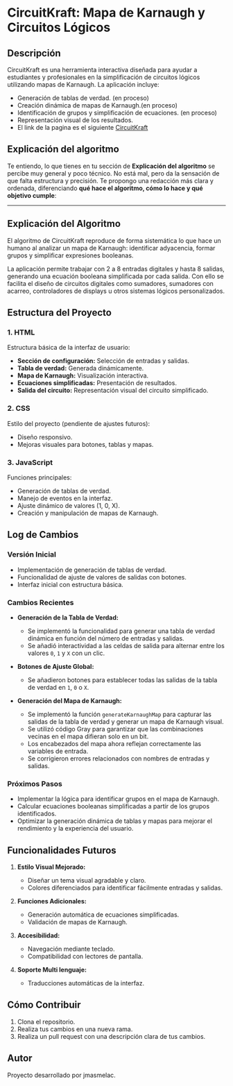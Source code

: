 # CircuitKraft: Mapa de Karnaugh y Circuitos Lógicos

## Descripción

CircuitKraft es una herramienta interactiva diseñada para ayudar a estudiantes y profesionales en la simplificación de circuitos lógicos utilizando mapas de Karnaugh. La aplicación incluye:

- Generación de tablas de verdad. (en proceso)
- Creación dinámica de mapas de Karnaugh.(en proceso)
- Identificación de grupos y simplificación de ecuaciones. (en proceso)
- Representación visual de los resultados.
- El link de la pagina es el siguiente [CircuitKraft](https://jmasmelac.github.io/CircuitKraft/)

## Explicación del algoritmo

Te entiendo, lo que tienes en tu sección de **Explicación del algoritmo** se percibe muy general y poco técnico. No está mal, pero da la sensación de que falta estructura y precisión. Te propongo una redacción más clara y ordenada, diferenciando **qué hace el algoritmo, cómo lo hace y qué objetivo cumple**:

---

## Explicación del Algoritmo

El algoritmo de CircuitKraft reproduce de forma sistemática lo que hace un humano al analizar un mapa de Karnaugh: identificar adyacencia, formar grupos y simplificar expresiones booleanas.

La aplicación permite trabajar con 2 a 8 entradas digitales y hasta 8 salidas, generando una ecuación booleana simplificada por cada salida. Con ello se facilita el diseño de circuitos digitales como sumadores, sumadores con acarreo, controladores de displays u otros sistemas lógicos personalizados.

## Estructura del Proyecto

### 1. HTML

Estructura básica de la interfaz de usuario:

- **Sección de configuración:** Selección de entradas y salidas.
- **Tabla de verdad:** Generada dinámicamente.
- **Mapa de Karnaugh:** Visualización interactiva.
- **Ecuaciones simplificadas:** Presentación de resultados.
- **Salida del circuito:** Representación visual del circuito simplificado.

### 2. CSS

Estilo del proyecto (pendiente de ajustes futuros):

- Diseño responsivo.
- Mejoras visuales para botones, tablas y mapas.

### 3. JavaScript

Funciones principales:

- Generación de tablas de verdad.
- Manejo de eventos en la interfaz.
- Ajuste dinámico de valores (1, 0, X).
- Creación y manipulación de mapas de Karnaugh.

## Log de Cambios

### Versión Inicial

- Implementación de generación de tablas de verdad.
- Funcionalidad de ajuste de valores de salidas con botones.
- Interfaz inicial con estructura básica.

### Cambios Recientes

- **Generación de la Tabla de Verdad:**
  - Se implementó la funcionalidad para generar una tabla de verdad dinámica en función del número de entradas y salidas.
  - Se añadió interactividad a las celdas de salida para alternar entre los valores `0`, `1` y `X` con un clic.

- **Botones de Ajuste Global:**
  - Se añadieron botones para establecer todas las salidas de la tabla de verdad en `1`, `0` o `X`.

- **Generación del Mapa de Karnaugh:**
  - Se implementó la función `generateKarnaughMap` para capturar las salidas de la tabla de verdad y generar un mapa de Karnaugh visual.
  - Se utilizó código Gray para garantizar que las combinaciones vecinas en el mapa difieran solo en un bit.
  - Los encabezados del mapa ahora reflejan correctamente las variables de entrada.
  - Se corrigieron errores relacionados con nombres de entradas y salidas.

### Próximos Pasos

- Implementar la lógica para identificar grupos en el mapa de Karnaugh.
- Calcular ecuaciones booleanas simplificadas a partir de los grupos identificados.
- Optimizar la generación dinámica de tablas y mapas para mejorar el rendimiento y la experiencia del usuario.

## Funcionalidades Futuros

1. **Estilo Visual Mejorado:**
   - Diseñar un tema visual agradable y claro.
   - Colores diferenciados para identificar fácilmente entradas y salidas.

2. **Funciones Adicionales:**
   - Generación automática de ecuaciones simplificadas.
   - Validación de mapas de Karnaugh.

3. **Accesibilidad:**
   - Navegación mediante teclado.
   - Compatibilidad con lectores de pantalla.

4. **Soporte Multi lenguaje:**
   - Traducciones automáticas de la interfaz.

## Cómo Contribuir

1. Clona el repositorio.
2. Realiza tus cambios en una nueva rama.
3. Realiza un pull request con una descripción clara de tus cambios.

## Autor

Proyecto desarrollado por jmasmelac.
